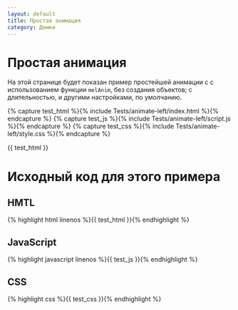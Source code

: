 ```yaml
---
layout: default
title: Простая анимация
category: Демки
---
```

# Простая анимация #

На этой странице будет показан пример простейшей анимации с
с использованием функции `melAnim`, без создания объектов; с длительностью, и другими настройками, по умолчанию.

{% capture test_html %}{% include Tests/animate-left/index.html %}{% endcapture %}
{% capture test_js %}{% include Tests/animate-left/script.js %}{% endcapture %}
{% capture test_css %}{% include Tests/animate-left/style.css %}{% endcapture %}

<!-- CSS теста -->
<style>{{ test_css }}</style>

<div class="testcase-wrap">
    {{ test_html }}
</div>

<!-- скрипт, начинающий тест -->
<script>
    $("body").on("teststart", function (e, myElement) {
        {{ test_js }}
    });
</script>

# Исходный код для этого примера #

## HMTL ##

<div class="code html">
    {% highlight html linenos %}{{ test_html }}{% endhighlight %}
</div>

## JavaScript ##

<div class="code js">
    {% highlight javascript linenos %}{{ test_js }}{% endhighlight %}
</div>

## CSS ##

<div class="code css">
    {% highlight css %}{{ test_css }}{% endhighlight %}
</div>